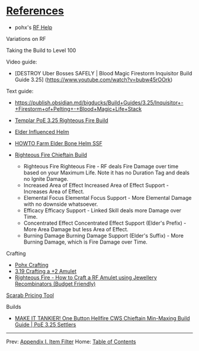 # [References](references.md)


* pohx's [RF Help](https://docs.google.com/spreadsheets/d/1X5e5TmIb-bx9ueZ57Jbffh31SAvS9OiK-QeUyCfxEds/edit?gid=0#gid=0)


Variations on RF

Taking the Build to Level 100

Video guide:
* [DESTROY Uber Bosses SAFELY | Blood Magic Firestorm Inquisitor Build Guide 3.25]
(https://www.youtube.com/watch?v=bubw45rOOrk)

Text guide:
* https://publish.obsidian.md/bigducks/Build+Guides/3.25/Inquisitor+-+Firestorm+of+Pelting+-+Blood+Magic+Life+Stack
* [Templar PoE 3.25 Righteous Fire Build](https://www.rpgstash.com/blog/path-of-exile-best-righteous-fire-inquisitor-build)



* [Elder Influenced Helm](https://aggronaut.com/2023/05/05/elder-influenced-helm/)

* [HOWTO Farm Elder Bone Helm SSF](https://www.reddit.com/r/pathofexile/comments/ka6n5e/how_to_farm_an_elder_bone_helmet_lvl_86_in_ssf/)


* [Righteous Fire Chieftain Build](https://odealo.com/articles/righteous-fire-chieftain-build)
  * Righteous Fire	Righteous Fire - RF deals Fire Damage over time based on your Maximum Life. Note it has no Duration Tag and deals no Ignite Damage.
  * Increased Area of Effect	Increased Area of Effect Support - Increases Area of Effect.
  * Elemental Focus	Elemental Focus Support - More Elemental Damage with no downside whatsoever.
  * Efficacy	Efficacy Support - Linked Skill deals more Damage over Time.
  * Concentrated Effect	Concentrated Effect Support (Elder's Prefix) - More Area Damage but less Area of Effect.
  * Burning Damage	Burning Damage Support (Elder's Suffix) - More Burning Damage, which is Fire Damage over Time.

Crafting
* [Pohx Crafting](https://www.pohx.net/Crafts#Amulet)
* [3.19 Crafting a +2 Amulet](https://www.youtube.com/watch?v=WNwQrSTK5ew)
* [Righteous Fire - How to Craft a RF Amulet using Jewellery Recombinators (Budget Friendly)](https://www.youtube.com/watch?v=emiiQ4rZu58)

[Scarab Pricing Tool](https://docs.google.com/spreadsheets/d/1uRi9lGV-UhQCjWcNhFYwU223KNJ0zVZ4uVl7QHSR_Yw/edit?gid=1774539217#gid=1774539217)


Builds

* [MAKE IT TANKIER! One Button Hellfire CWS Chieftain Min-Maxing Build Guide | PoE 3.25 Settlers](https://www.youtube.com/watch?v=khoJkFix8lk)




---

Prev: [Appendix I. Item Filter](appendix_i_item_filter.md)
Home: [Table of Contents](README.md)
